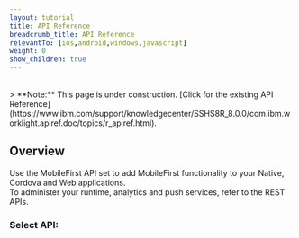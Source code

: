 ```yaml
---
layout: tutorial
title: API Reference
breadcrumb_title: API Reference
relevantTo: [ios,android,windows,javascript]
weight: 0
show_children: true
---
```

<br/>
> <span class="glyphicon glyphicon glyphicon-fire" aria-hidden="true"></span> **Note:** This page is under construction. [Click for the existing API Reference](https://www.ibm.com/support/knowledgecenter/SSHS8R_8.0.0/com.ibm.worklight.apiref.doc/topics/r_apiref.html).

## Overview
Use the MobileFirst API set to add MobileFirst functionality to your Native, Cordova and Web applications.  
To administer your runtime, analytics and push services, refer to the REST APIs.

### Select API:
